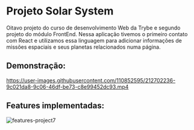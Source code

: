 # Projeto Solar System #

Oitavo projeto do curso de desenvolvimento Web da Trybe e segundo projeto do módulo FrontEnd. Nessa aplicação tivemos o primeiro contato com React e utilizamos essa linguagem para adicionar informações de missões espaciais e seus planetas relacionados numa página.

## Demonstração: ##

https://user-images.githubusercontent.com/110852595/212702236-9c021da8-9c06-46df-be73-c8e99452dc93.mp4

## Features implementadas: ##

![features-project7](https://github.com/gabrielaguiardantas/project-solar-system/assets/110852595/23205fef-5dd8-4e47-814e-ca697825a18d)
